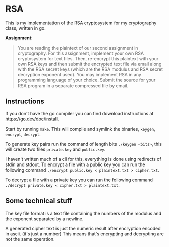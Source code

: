 # RSA

This is my implementation of the RSA cryptosystem for my cryptography class, written in go.

**Assignment**:

> You are reading the plaintext of our second assignment in cryptography.
For this assignment, implement your own RSA cryptosystem for text files.
Then, re-encrypt this plaintext with your own RSA keys and then submit the
encrypted text file via email along with the RSA secret keys (which are the
RSA modulus and RSA secret decryption exponent used). You may implement RSA
in any programming language of your choice. Submit the source for your RSA
program in a separate compressed file by email.

## Instructions

If you don't have the go compiler you can find download instructions at https://go.dev/doc/install. 

Start by running `make`. This will compile and symlink the binaries, `keygen`, `encrypt`, `decrypt`.

To generate key pairs run the command of length bits `./keygen <bits>`, this will create two files `private.key` and `public.key`.

I haven't written much of a cli for this, everything is done using redirects of stdin and stdout. To encrypt a file with a public key you can run the following command `./encrypt public.key < plaintext.txt > cipher.txt`.

To decrypt a file with a private key you can run the following command `./decrypt private.key < cipher.txt > plaintext.txt`.

## Some technical stuff

The key file format is a text file containing the numbers of the modulus and the exponent separated by a newline.

A generated cipher text is just the numeric result after encryption encoded in ascii. (it's just a number) This means that's encrypting and decrypting are not the same operation.
